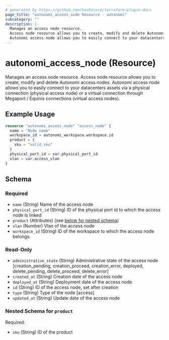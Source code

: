 ```yaml
---
# generated by https://github.com/hashicorp/terraform-plugin-docs
page_title: "autonomi_access_node Resource - autonomi"
subcategory: ""
description: |-
  Manages an access node resource.
  Access node resource allows you to create, modify and delete Autonomi access nodes.
  Autonomi access node allows you to easily connect to your datacenters assets via a physical connection (physical access node) or a virtual connection through Megaport / Equinix connections (virtual access nodes).
---
```


# autonomi_access_node (Resource)

Manages an access node resource.
Access node resource allows you to create, modify and delete Autonomi access nodes.
Autonomi access node allows you to easily connect to your datacenters assets via a
physical connection (physical access node) or a virtual connection through Megaport /
Equinix connections (virtual access nodes).

## Example Usage

```terraform
resource "autonomi_access_node" "access_node" {
  name = "Node name"
  workspace_id = autonomi_workspace.workspace.id
  product = {
    sku = "valid_sku"
  }
  physical_port_id = var.physical_port_id
  vlan = var.access_vlan
}
```

<!-- schema generated by tfplugindocs -->
## Schema

### Required

- `name` (String) Name of the access node
- `physical_port_id` (String) ID of the physical port id to which the access node is linked
- `product` (Attributes) (see [below for nested schema](#nestedatt--product))
- `vlan` (Number) Vlan of the access node
- `workspace_id` (String) ID of the workspace to which the access node belongs.

### Read-Only

- `administrative_state` (String) Administrative state of the access node [creation_pending, creation_proceed, creation_error,
deployed, delete_pending, delete_proceed, delete_error]
- `created_at` (String) Creation date of the access node
- `deployed_at` (String) Deployment date of the access node
- `id` (String) ID of the access node, set after creation
- `type` (String) Type of the node [access]
- `updated_at` (String) Update date of the access node

<a id="nestedatt--product"></a>
### Nested Schema for `product`

Required:

- `sku` (String) ID of the product
